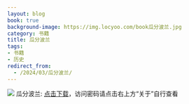 ```yaml
---
layout: blog
book: true
background-image: https://img.locyoo.com/book瓜分波兰.jpg
category: 书籍
title: 瓜分波兰
tags:
- 书籍
- 历史
redirect_from:
  - /2024/03/瓜分波兰/
---
```

![](https://img.locyoo.com/book瓜分波兰.jpg)
瓜分波兰: <a name = "ref1" href="https://url18.ctfile.com/f/50983618-1350064829-0fb260?p=3619">点击下载</a>，访问密码请点击右上方“关于”自行查看